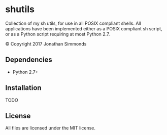 # shutils
Collection of my sh utils, for use in all POSIX compliant shells. All
applications have been implemented either as a POSIX compliant sh script, or as
a Python script requiring at most Python 2.7.

&copy; Copyright 2017 Jonathan Simmonds

## Dependencies
* Python 2.7+

## Installation
TODO

## License
All files are licensed under the MIT license.

